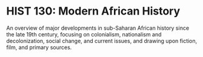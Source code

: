 # HIST 130: Modern African History

An overview of major developments in sub-Saharan African history since the late 19th century, focusing on colonialism, nationalism and decolonization, social change, and current issues, and drawing upon fiction, film, and primary sources.